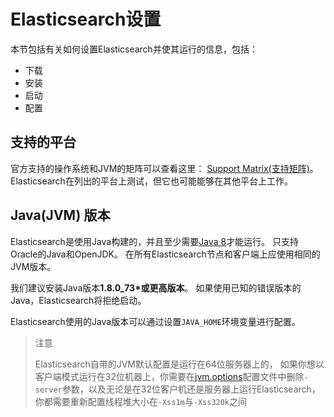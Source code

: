 # Elasticsearch设置

本节包括有关如何设置Elasticsearch并使其运行的信息，包括：

* 下载
* 安装
* 启动
* 配置

## 支持的平台

官方支持的操作系统和JVM的矩阵可以查看这里： [Support Matrix(支持矩阵)](https://www.elastic.co/support/matrix)。 Elasticsearch在列出的平台上测试，但它也可能能够在其他平台上工作。

## Java(JVM) 版本

Elasticsearch是使用Java构建的，并且至少需要[Java 8](http://www.oracle.com/technetwork/java/javase/downloads/index.html)才能运行。 只支持Oracle的Java和OpenJDK。 在所有Elasticsearch节点和客户端上应使用相同的JVM版本。

我们建议安装Java版本**1.8.0_73*或更高版本**。 如果使用已知的错误版本的Java，Elasticsearch将拒绝启动。

Elasticsearch使用的Java版本可以通过设置`JAVA_HOME`环境变量进行配置。

> 注意
>
> Elasticsearch自带的JVM默认配置是运行在64位服务器上的， 如果你想以客户端模式运行在32位机器上，你需要在[jvm.options](./Setup_Elasticsearch/Important_System_Configuration/Configuring_system_settings.md#jvm-options)配置文件中删除`-server`参数，以及无论是在32位客户机还是服务器上运行Elasticsearch，你都需要重新配置线程堆大小在`-Xss1m`与`-Xss320k`之间
